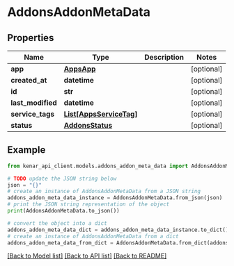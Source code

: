 # AddonsAddonMetaData


## Properties

Name | Type | Description | Notes
------------ | ------------- | ------------- | -------------
**app** | [**AppsApp**](AppsApp.md) |  | [optional] 
**created_at** | **datetime** |  | [optional] 
**id** | **str** |  | [optional] 
**last_modified** | **datetime** |  | [optional] 
**service_tags** | [**List[AppsServiceTag]**](AppsServiceTag.md) |  | [optional] 
**status** | [**AddonsStatus**](AddonsStatus.md) |  | [optional] 

## Example

```python
from kenar_api_client.models.addons_addon_meta_data import AddonsAddonMetaData

# TODO update the JSON string below
json = "{}"
# create an instance of AddonsAddonMetaData from a JSON string
addons_addon_meta_data_instance = AddonsAddonMetaData.from_json(json)
# print the JSON string representation of the object
print(AddonsAddonMetaData.to_json())

# convert the object into a dict
addons_addon_meta_data_dict = addons_addon_meta_data_instance.to_dict()
# create an instance of AddonsAddonMetaData from a dict
addons_addon_meta_data_from_dict = AddonsAddonMetaData.from_dict(addons_addon_meta_data_dict)
```
[[Back to Model list]](../README.md#documentation-for-models) [[Back to API list]](../README.md#documentation-for-api-endpoints) [[Back to README]](../README.md)


